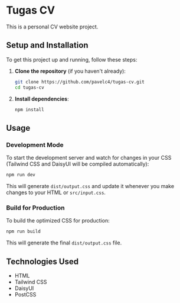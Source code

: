 # Tugas CV 

This is a personal CV website project.

## Setup and Installation

To get this project up and running, follow these steps:

1.  **Clone the repository** (if you haven't already):

    ```bash
    git clone https://github.com/pavelc4/tugas-cv.git
    cd tugas-cv
    ```

2.  **Install dependencies**:

    ```bash
    npm install
    ```

## Usage

### Development Mode

To start the development server and watch for changes in your CSS (Tailwind CSS and DaisyUI will be compiled automatically):

```bash
npm run dev
```

This will generate `dist/output.css` and update it whenever you make changes to your HTML or `src/input.css`.

### Build for Production

To build the optimized CSS for production:

```bash
npm run build
```

This will generate the final `dist/output.css` file.

## Technologies Used

*   HTML
*   Tailwind CSS
*   DaisyUI
*   PostCSS
